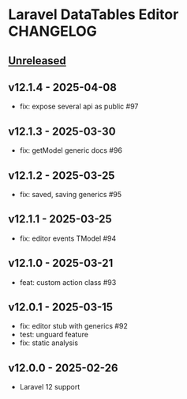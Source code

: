 # Laravel DataTables Editor CHANGELOG

## [Unreleased](https://github.com/yajra/laravel-datatables-editor/compare/v11.0.0...master)

## v12.1.4 - 2025-04-08

- fix: expose several api as public #97

## v12.1.3 - 2025-03-30

- fix: getModel generic docs #96

## v12.1.2 - 2025-03-25

- fix: saved, saving generics #95

## v12.1.1 - 2025-03-25

- fix: editor events TModel #94

## v12.1.0 - 2025-03-21

- feat: custom action class #93

## v12.0.1 - 2025-03-15

- fix: editor stub with generics #92
- test: unguard feature
- fix: static analysis

## v12.0.0 - 2025-02-26

- Laravel 12 support
